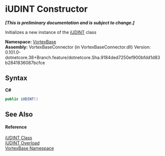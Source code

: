 # iUDINT Constructor 
 _**\[This is preliminary documentation and is subject to change.\]**_

Initializes a new instance of the <a href="T_VortexBase_iUDINT.md">iUDINT</a> class

**Namespace:**&nbsp;<a href="N_VortexBase.md">VortexBase</a><br />**Assembly:**&nbsp;VortexBaseConnector (in VortexBaseConnector.dll) Version: 0.101.0-dotnetcore.38+Branch.feature/dotnetcore.Sha.9184ded7250ef900bfdd1d83b2841836087bcfce

## Syntax

**C#**<br />
``` C#
public iUDINT()
```


## See Also


#### Reference
<a href="T_VortexBase_iUDINT.md">iUDINT Class</a><br /><a href="Overload_VortexBase_iUDINT__ctor.md">iUDINT Overload</a><br /><a href="N_VortexBase.md">VortexBase Namespace</a><br />